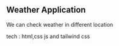 ## Weather Application
We can check weather in different location

tech : html,css js and tailwind css

